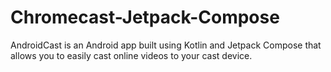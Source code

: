 # Chromecast-Jetpack-Compose
AndroidCast is an Android app built using Kotlin and Jetpack Compose that allows you to easily cast online videos to your cast device.
